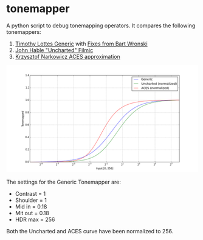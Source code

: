 # tonemapper

A python script to debug tonemapping operators.
It compares the following tonemappers:

1. [Timothy Lottes Generic](http://32ipi028l5q82yhj72224m8j.wpengine.netdna-cdn.com/wp-content/uploads/2016/03/GdcVdrLottes.pdf) with [Fixes from Bart Wronski](https://bartwronski.com/2016/09/01/dynamic-range-and-evs/comment-page-1/)
2. [John Hable "Uncharted" Filmic](http://filmicgames.com/archives/75)
3. [Krzysztof Narkowicz ACES approximation](https://knarkowicz.wordpress.com/2016/01/06/aces-filmic-tone-mapping-curve/)

![Tonemapper comparison](https://github.com/Opioid/tonemapper/blob/master/tonemapper.png "Tonemapper comparison")

The settings for the Generic Tonemapper are:

- Contrast = 1
- Shoulder = 1
- Mid in   = 0.18
- Mit out  = 0.18
- HDR max  = 256

Both the Uncharted and ACES curve have been normalized to 256.